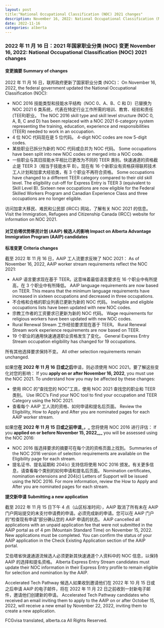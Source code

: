 ```yaml
---
layout: post
title:"National Occupational Classification (NOC) 2021 changes"
description: November 16, 2022: National Occupational Classification (NOC) 2021 changes
date: 2022-11-16
categories: alberta
---
```


### 2022 年 11 月 16 日：2021 年国家职业分类 (NOC) 变更	November 16, 2022: National Occupational Classification (NOC) 2021 changes

#### 变更摘要	Summary of changes

2022 年 11 月 16 日，联邦政府更新了国家职业分类 (NOC)：	On November 16, 2022, the federal government updated the National Occupational Classification (NOC):

* NOC 2016 技能类型和技能水平结构（NOC 0、A、B、C 和 D）已替换为 NOC 2021 6 类系统，代表在特定行业工作所需的培训、教育、经验和责任 (TEER)职业。	The NOC 2016 skill type and skill level structure (NOC 0, A, B, C and D) has been replaced with a NOC 2021 6-category system representing the training, education, experience and responsibilities (TEER) needed to work in an occupation.
* 4 位 NOC 代码现在是 5 位代码。	4-digit NOC codes are now 5-digit codes.
* 某些职业已拆分为新的 NOC 代码或合并为 NOC 代码。	Some occupations have been split into new NOC codes or merged into a NOC code.
* 一些职业与其旧技能水平相比已更改为不同的 TEER 类别。快速通道的资格截止是 TEER 3（相当于技能水平 B）。现在有 16 个新职业有资格获得联邦技术工人计划和加拿大经验类，有 3 个职业不再符合资格。	Some occupations have changed to a different TEER category compared to their old skill level. The eligibility cut-off for Express Entry is TEER 3 (equivalent to Skill Level B). Sixteen new occupations are now eligible for the Federal Skilled Workers Program and Canadian Experience Class and three occupations are no longer eligible.

访问加拿大移民、难民和公民部 (IRCC) 网站，了解有关 NOC 2021 的信息。	Visit the Immigration, Refugees and Citizenship Canada (IRCC) website for information on NOC 2021.

#### 对艾伯塔优势移民计划 (AAIP) 候选人的影响	Impact on Alberta Advantage Immigration Program (AAIP) candidates

**标准变更**	**Criteria changes**

截至 2022 年 11 月 16 日，AAIP 工人流要求反映了 NOC 2021：	As of November 16, 2022, AAIP worker stream requirements reflect the NOC 2021:

* AAIP 语言要求现在基于 TEER。这意味着最低语言要求在 16 个职业中有所提高，在 3 个职业中有所降低。	AAIP language requirements are now based on TEER. This means that the minimum language requirements have increased in sixteen occupations and decreased in three occupations.
* 不合格和合格的职业列表已更新为新的 NOC 代码。	Ineligible and eligible occupations lists have been updated with new NOC codes.
* 宗教工作者的工资要求已更新为新的 NOC 代码。	Wage requirements for religious workers have been updated with new NOC codes.
* Rural Renewal Stream 工作经验要求现在基于 TEER。	Rural Renewal Stream work experience requirements are now based on TEER.
* 19 个职业的通用快速通道职业资格发生了变化。	General Express Entry Stream occupation eligibility has changed for 19 occupations.

所有其他选择要求保持不变。	All other selection requirements remain unchanged.

如果您**在 2022 年 11 月 16 日或之后**申请，则必须使用 NOC 2021。要了解这些变化对您的影响：	If you **apply on or after November 16, 2022**, you must use the NOC 2021. To understand how you may be affected by these changes:

* 使用 IRCC 的“查找您的 NOC”工具，使用 NOC 2021 查找您的职业和 TEER 类别。	Use IRCC’s Find your NOC tool to find your occupation and TEER Category using the NOC 2021.
* 查看每个 AAIP 工人流的资格、如何申请和提名后页面。	Review the Eligibility, How to Apply and After you are nominated pages for each AAIP worker stream.

如果您**在 2022 年 11 月 15 日或之前申请_，_** 您将使用 NOC 2016 进行评估：	If you **applied on or before November 15, 2022_,_** you will be assessed using the NOC 2016:

* NOC 2016 版选择要求的摘要可在每个流的资格页面上找到。	Summaries of the NOC 2016 version of selection requirements are available on the Eligibility page for each stream.
* 提名证书、提名延期和 204(c) 支持信将使用 NOC 2016 颁发。有关更多信息，请查看每个类别的如何申请和提名后页面。	Nomination certificates, nomination extensions and 204(c) Letters of Support will be issued using the NOC 2016. For more information, review the How to Apply and After you are nominated pages for each stream.

**提交新申请**	**Submitting a new application**

截至 2022 年 11 月 15 日下午 4 点（山区标准时间），AAIP 取消了所有未在 AAIP 门户网站提交的未支付申请费的申请。必须完成新的申请。您可以在 AAIP 门户的“检查现有申请”部分确认您的 AAIP 申请的状态。	AAIP cancelled all applications with an unpaid application fee that were not submitted in the AAIP portal as of 4 pm (Mountain Standard Time) on November 15, 2022. New applications must be completed. You can confirm the status of your AAIP application in the Check Existing Application section of the AAIP portal.

艾伯塔省快速通道流候选人必须更新其快速通道个人资料中的 NOC 信息，以保持 AAIP 的选择和提名资格。	Alberta Express Entry Stream candidates must update their NOC information in their Express Entry profile to remain eligible for selection and nomination by the AAIP.

Accelerated Tech Pathway 候选人如果收到邀请他们在 2022 年 10 月 15 日或之后申请 AAIP 的电子邮件，将在 2022 年 11 月 22 日之前收到一封新电子邮件，邀请他们创建新的申请。	Accelerated Tech Pathway candidates who received an email inviting them to apply to the AAIP on or after October 15, 2022, will receive a new email by November 22, 2022, inviting them to create a new application.

FCGvisa translated, alberta.ca All Rights Reserved.
